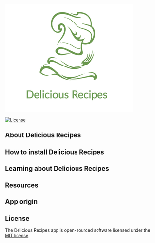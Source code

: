 
![Delicious_Recipes](https://github.com/alfonsosargiottoITEC/recipes-efi/blob/master/public/images/logoDR.png)



<a href="https://packagist.org/packages/laravel/framework"><img src="https://poser.pugx.org/laravel/framework/license.svg" alt="License"></a>
</p>

## About Delicious Recipes



## How to install Delicious Recipes


## Learning about Delicious Recipes


## Resources


## App origin



## License

The Delicious Recipes app is open-sourced software licensed under the [MIT license](https://opensource.org/licenses/MIT).

